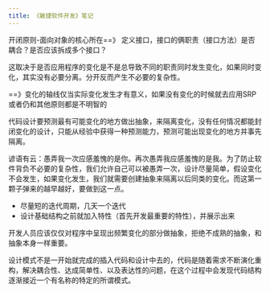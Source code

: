```yaml
---
title: 《敏捷软件开发》笔记
---
```

开闭原则-面向对象的核心所在==》
定义接口，接口的俩职责（接口方法）是否耦合？是否应该拆成多个接口？

这取决于是否应用程序的变化是不是总导致不同的职责同时发生变化，如果同时变化，其实没有必要分离。分开反而产生不必要的复杂性。

==》变化的轴线仅当实际变化发生才有意义，如果没有变化的时候就去应用SRP或者仍和其他原则都是不明智的

代码设计要预测最有可能变化的地方做出抽象，来隔离变化，没有任何情况都能封闭变化的设计，只能从经验中获得一种预测能力，预测可能出现变化的地方并事先隔离。


谚语有云：愚弄我一次应感羞愧的是你。再次愚弄我应感羞愧的是我。为了防止软件背负不必要的复杂性，我们允许自己可以被愚弄一次，设计尽量简单，假设变化不会发生，如果变化发生，我们就需要创建抽象来隔离以后同类的变化。而这第一颗子弹来的越早越好，要做到这一点。

- 尽量短的迭代周期，几天一个迭代
- 设计基础结构之前就加入特性（首先开发最重要的特性），并展示出来

开发人员应该仅仅对程序中呈现出频繁变化的部分做抽象，拒绝不成熟的抽象，和抽象本身一样重要。


设计模式不是一开始就完成的插入代码和设计中去的，代码是随着需求不断演化重构，解决耦合性、达成简单性、以及表达性的问题，在这个过程中会发现代码结构逐渐接近一个有名称的特定的所谓模式。

